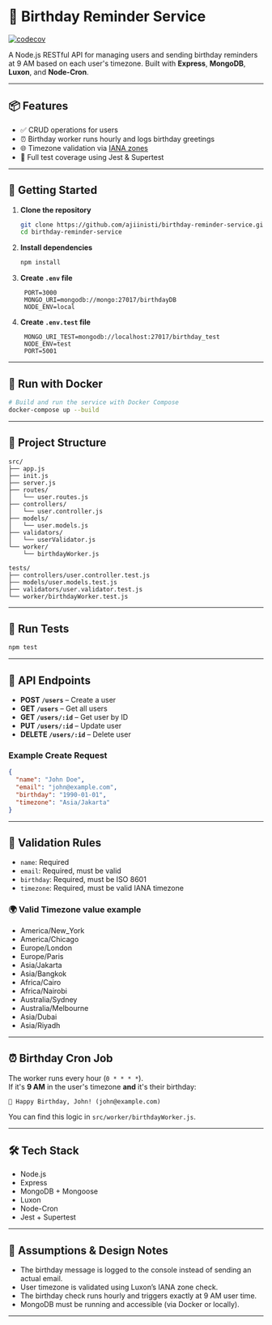 # 🎂 Birthday Reminder Service

[![codecov](https://codecov.io/gh/ajiinisti/birthday-reminder-service/branch/main/graph/badge.svg)](https://codecov.io/gh/ajiinisti/birthday-reminder-service)

A Node.js RESTful API for managing users and sending birthday reminders at 9 AM based on each user's timezone. Built with **Express**, **MongoDB**, **Luxon**, and **Node-Cron**.

---

## 📦 Features

- ✅ CRUD operations for users  
- ⏰ Birthday worker runs hourly and logs birthday greetings  
- 🌐 Timezone validation via [IANA zones](https://en.wikipedia.org/wiki/List_of_tz_database_time_zones)  
- 🧪 Full test coverage using Jest & Supertest

---

## 🚀 Getting Started

1. **Clone the repository**

   ```bash
   git clone https://github.com/ajiinisti/birthday-reminder-service.git
   cd birthday-reminder-service
   ```

2. **Install dependencies**

   ```bash
   npm install
   ```

3. **Create `.env` file**

   ```env
    PORT=3000
    MONGO_URI=mongodb://mongo:27017/birthdayDB
    NODE_ENV=local
   ```

4. **Create `.env.test` file**

   ```env
    MONGO_URI_TEST=mongodb://localhost:27017/birthday_test
    NODE_ENV=test
    PORT=5001
   ```

---

## 🐳 Run with Docker

```bash
# Build and run the service with Docker Compose
docker-compose up --build
```

---

## 🔧 Project Structure

```
src/
├── app.js
├── init.js
├── server.js
├── routes/
│   └── user.routes.js
├── controllers/
│   └── user.controller.js
├── models/
│   └── user.models.js
├── validators/
│   └── userValidator.js
└── worker/
    └── birthdayWorker.js

tests/
├── controllers/user.controller.test.js
├── models/user.models.test.js
├── validators/user.validator.test.js
└── worker/birthdayWorker.test.js
```

---

## 🧪 Run Tests

```bash (with coverage)
npm test
```

---

## 🧾 API Endpoints

- **POST `/users`** – Create a user  
- **GET `/users`** – Get all users  
- **GET `/users/:id`** – Get user by ID  
- **PUT `/users/:id`** – Update user  
- **DELETE `/users/:id`** – Delete user  

### Example Create Request

```json
{
  "name": "John Doe",
  "email": "john@example.com",
  "birthday": "1990-01-01",
  "timezone": "Asia/Jakarta"
}
```

---

## 🧠 Validation Rules

- `name`: Required  
- `email`: Required, must be valid  
- `birthday`: Required, must be ISO 8601  
- `timezone`: Required, must be valid IANA timezone

### 🌍 Valid Timezone value example

- America/New_York
- America/Chicago
- Europe/London
- Europe/Paris
- Asia/Jakarta
- Asia/Bangkok
- Africa/Cairo
- Africa/Nairobi
- Australia/Sydney
- Australia/Melbourne
- Asia/Dubai
- Asia/Riyadh

---

## ⏰ Birthday Cron Job

The worker runs every hour (`0 * * * *`).  
If it's **9 AM** in the user's timezone **and** it's their birthday:

```
🎉 Happy Birthday, John! (john@example.com)
```

You can find this logic in `src/worker/birthdayWorker.js`.

---

## 🛠 Tech Stack

- Node.js  
- Express  
- MongoDB + Mongoose  
- Luxon  
- Node-Cron  
- Jest + Supertest

---

## 📝 Assumptions & Design Notes
- The birthday message is logged to the console instead of sending an actual email.
- User timezone is validated using Luxon’s IANA zone check.
- The birthday check runs hourly and triggers exactly at 9 AM user time.
- MongoDB must be running and accessible (via Docker or locally).

---